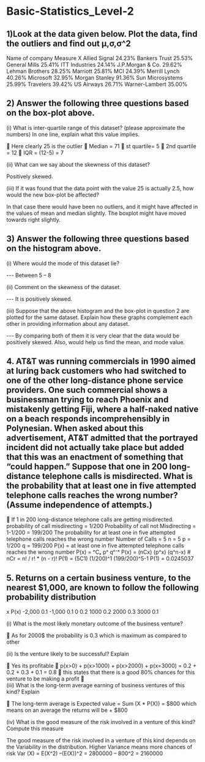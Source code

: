 

# Basic-Statistics_Level-2

## 1)Look at the data given below. Plot the data, find the outliers and find out  μ,σ,σ^2

Name of company	Measure X
Allied Signal	24.23%
Bankers Trust	25.53%
General Mills	25.41%
ITT Industries	24.14%
J.P.Morgan & Co.	29.62%
Lehman Brothers	28.25%
Marriott	25.81%
MCI	24.39%
Merrill Lynch	40.26%
Microsoft	32.95%
Morgan Stanley	91.36%
Sun Microsystems	25.99%
Travelers	39.42%
US Airways	26.71%
Warner-Lambert	35.00%


## 2) Answer the following three questions based on the box-plot above.
(i)	What is inter-quartile range of this dataset? (please approximate the numbers) In one line, explain what this value implies.

	Here clearly 25 is the outlier
	Median = 71
	st quartile= 5
	2nd quartile = 12
	IQR = (12-5) = 7


(ii)	What can we say about the skewness of this dataset?

Positively skewed.


(iii)	If it was found that the data point with the value 25 is actually 2.5, how would the new box-plot be affected?

In that case there would have been no outliers, and it might have affected in the values of mean and median slightly. The boxplot might have moved towards right slightly.


## 3)  Answer the following three questions based on the histogram above.
(i)	Where would the mode of this dataset lie?

--- Between 5 – 8

(ii)	Comment on the skewness of the dataset.

--- It is positively skewed.
	
(iii)	Suppose that the above histogram and the box-plot in question 2 are plotted for the same dataset. Explain how these graphs complement each other in providing information about any dataset. 

--- By comparing both of them it is very clear that the data would be positively skewed. Also, would help us find the mean, and mode value.



## 4.	AT&T was running commercials in 1990 aimed at luring back customers who had switched to one of the other long-distance phone service providers. One such commercial shows a businessman trying to reach Phoenix and mistakenly getting Fiji, where a half-naked native on a beach responds incomprehensibly in Polynesian. When asked about this advertisement, AT&T admitted that the portrayed incident did not actually take place but added that this was an enactment of something that “could happen.” Suppose that one in 200 long-distance telephone calls is misdirected. What is the probability that at least one in five attempted telephone calls reaches the wrong number? (Assume independence of attempts.)

	If 1 in 200 long-distance telephone calls are getting misdirected.
probability of call misdirecting = 1/200
Probability of call not Misdirecting = 1-1/200 = 199/200
The probability for at least one in five attempted telephone calls reaches the wrong number
Number of Calls = 5
n = 5
p = 1/200
q = 199/200
P(x) = at least one in five attempted telephone calls reaches the wrong number
P(x) = ⁿCₓ pˣ qⁿ⁻ˣ
P(x) = (nCx) (p^x) (q^n-x) # nCr = n! / r! * (n - r)!
P(1) = (5C1) (1/200)^1 (199/200)^5-1
P(1) = 0.0245037




## 5.	Returns on a certain business venture, to the nearest $1,000, are known to follow the following probability distribution
x	P(x)
-2,000	0.1
-1,000	0.1
0	0.2
1000	0.2
2000	0.3
3000	0.1

(i)	What is the most likely monetary outcome of the business venture?


	As for 2000$ the probability is 0.3 which is maximum as compared to other


(ii)	Is the venture likely to be successful? Explain

	Yes its profitable
	p(x>0) + p(x>1000) + p(x>2000) + p(x=3000) = 0.2 + 0.2 + 0.3 + 0.1 = 0.8 
	this states that there is a good 80% chances for this venture to be making a profit
	
(iii)	What is the long-term average earning of business ventures of this kind? Explain

	The long-term average is Expected value = Sum (X * P(X)) = $800 which means on an average the returns will be +  $800

(iv)	What is the good measure of the risk involved in a venture of this kind? Compute this measure
 
The good measure of the risk involved in a venture of this kind depends on the Variability in the distribution. Higher Variance means more chances of risk
Var (X) = E(X^2) –(E(X))^2
= 2800000 – 800^2
= 2160000
